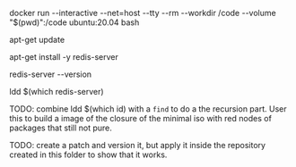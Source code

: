 


docker run --interactive --net=host --tty --rm --workdir /code --volume "$(pwd)":/code ubuntu:20.04 bash

apt-get update

apt-get install -y redis-server

redis-server --version

ldd $(which redis-server)

TODO: combine ldd $(which id) with a `find` to do a the recursion part.
User this to build a image of the closure of the minimal iso with red nodes
of packages that still not pure. 

TODO: create a patch and version it, but apply it inside the repository 
created in this folder to show that it works.